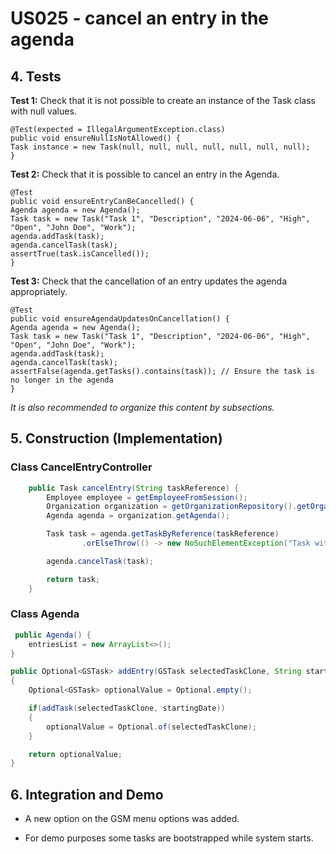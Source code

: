 # US025 - cancel an entry in the agenda

## 4. Tests 

**Test 1:** Check that it is not possible to create an instance of the Task class with null values.

	@Test(expected = IllegalArgumentException.class)
    public void ensureNullIsNotAllowed() {
    Task instance = new Task(null, null, null, null, null, null, null);
    }



**Test 2:** Check that it is possible to cancel an entry in the Agenda.

	@Test
    public void ensureEntryCanBeCancelled() {
    Agenda agenda = new Agenda();
    Task task = new Task("Task 1", "Description", "2024-06-06", "High", "Open", "John Doe", "Work");
    agenda.addTask(task);
    agenda.cancelTask(task);
    assertTrue(task.isCancelled());
    }

**Test 3:** Check that the cancellation of an entry updates the agenda appropriately.

    @Test
    public void ensureAgendaUpdatesOnCancellation() {
    Agenda agenda = new Agenda();
    Task task = new Task("Task 1", "Description", "2024-06-06", "High", "Open", "John Doe", "Work");
    agenda.addTask(task);
    agenda.cancelTask(task);
    assertFalse(agenda.getTasks().contains(task)); // Ensure the task is no longer in the agenda
    }


_It is also recommended to organize this content by subsections._ 


## 5. Construction (Implementation)

### Class CancelEntryController 

```java
    public Task cancelEntry(String taskReference) {
        Employee employee = getEmployeeFromSession();
        Organization organization = getOrganizationRepository().getOrganizationByEmployee(employee);
        Agenda agenda = organization.getAgenda();

        Task task = agenda.getTaskByReference(taskReference)
                .orElseThrow(() -> new NoSuchElementException("Task with reference " + taskReference + " not found"));

        agenda.cancelTask(task);

        return task;
    }
```

### Class Agenda

```java
 public Agenda() {
    entriesList = new ArrayList<>();
}

public Optional<GSTask> addEntry(GSTask selectedTaskClone, String startingDate)
{
    Optional<GSTask> optionalValue = Optional.empty();

    if(addTask(selectedTaskClone, startingDate))
    {
        optionalValue = Optional.of(selectedTaskClone);
    }

    return optionalValue;
}

```


## 6. Integration and Demo 

* A new option on the GSM menu options was added.

* For demo purposes some tasks are bootstrapped while system starts.


